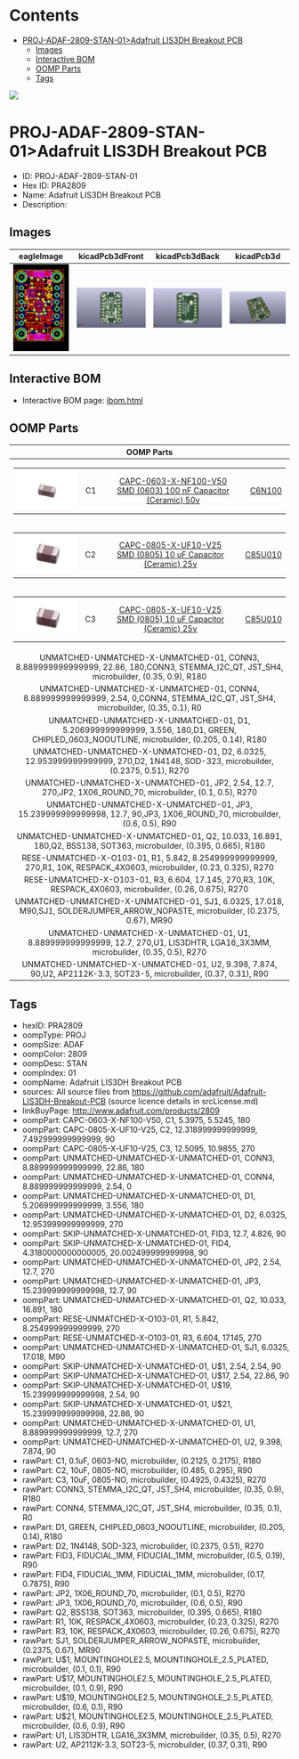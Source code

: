 



Contents
========

* [PROJ-ADAF-2809-STAN-01>Adafruit LIS3DH Breakout PCB](#proj-adaf-2809-stan-01adafruit-lis3dh-breakout-pcb)
	* [Images](#images)
	* [Interactive BOM](#interactive-bom)
	* [OOMP Parts](#oomp-parts)
	* [Tags](#tags)
  
![][im]
# PROJ-ADAF-2809-STAN-01>Adafruit LIS3DH Breakout PCB

- ID: PROJ-ADAF-2809-STAN-01
- Hex ID: PRA2809
- Name: Adafruit LIS3DH Breakout PCB
- Description: 

## Images
  
  

|eagleImage|kicadPcb3dFront|kicadPcb3dBack|kicadPcb3d|
| :---: | :---: | :---: | :---: |
|[![eagleImage](eagleImage_140.png)](eagleImage_600.png)|[![kicadPcb3dFront](kicadPcb3dFront_140.png)](kicadPcb3dFront_600.png)|[![kicadPcb3dBack](kicadPcb3dBack_140.png)](kicadPcb3dBack_600.png)|[![kicadPcb3d](kicadPcb3d_140.png)](kicadPcb3d_600.png)|

## Interactive BOM

- Interactive BOM page: [ibom.html](kicad/bom/ibom.html)

## OOMP Parts
  

|OOMP Parts|
| :---: |
|<table><tr><td>![CAPC-0603-X-NF100-V50](https://raw.githubusercontent.com/oomlout/oomlout_OOMP_parts/main/CAPC-0603-X-NF100-V50/image_140.jpg)</td><td> C1</td><td>[CAPC-0603-X-NF100-V50<br>SMD (0603) 100 nF Capacitor (Ceramic) 50v](https://github.com/oomlout/oomlout_OOMP_parts/tree/main/CAPC-0603-X-NF100-V50/)</td><td>[C6N100](https://github.com/oomlout/oomlout_OOMP_parts/tree/main/CAPC-0603-X-NF100-V50/)</td></tr></table>|
|<table><tr><td>![CAPC-0805-X-UF10-V25](https://raw.githubusercontent.com/oomlout/oomlout_OOMP_parts/main/CAPC-0805-X-UF10-V25/image_140.jpg)</td><td> C2</td><td>[CAPC-0805-X-UF10-V25<br>SMD (0805) 10 uF Capacitor (Ceramic) 25v](https://github.com/oomlout/oomlout_OOMP_parts/tree/main/CAPC-0805-X-UF10-V25/)</td><td>[C85U010](https://github.com/oomlout/oomlout_OOMP_parts/tree/main/CAPC-0805-X-UF10-V25/)</td></tr></table>|
|<table><tr><td>![CAPC-0805-X-UF10-V25](https://raw.githubusercontent.com/oomlout/oomlout_OOMP_parts/main/CAPC-0805-X-UF10-V25/image_140.jpg)</td><td> C3</td><td>[CAPC-0805-X-UF10-V25<br>SMD (0805) 10 uF Capacitor (Ceramic) 25v](https://github.com/oomlout/oomlout_OOMP_parts/tree/main/CAPC-0805-X-UF10-V25/)</td><td>[C85U010](https://github.com/oomlout/oomlout_OOMP_parts/tree/main/CAPC-0805-X-UF10-V25/)</td></tr></table>|
|UNMATCHED-UNMATCHED-X-UNMATCHED-01, CONN3, 8.889999999999999, 22.86, 180,CONN3, STEMMA_I2C_QT, JST_SH4, microbuilder, (0.35, 0.9), R180|
|UNMATCHED-UNMATCHED-X-UNMATCHED-01, CONN4, 8.889999999999999, 2.54, 0,CONN4, STEMMA_I2C_QT, JST_SH4, microbuilder, (0.35, 0.1), R0|
|UNMATCHED-UNMATCHED-X-UNMATCHED-01, D1, 5.206999999999999, 3.556, 180,D1, GREEN, CHIPLED_0603_NOOUTLINE, microbuilder, (0.205, 0.14), R180|
|UNMATCHED-UNMATCHED-X-UNMATCHED-01, D2, 6.0325, 12.953999999999999, 270,D2, 1N4148, SOD-323, microbuilder, (0.2375, 0.51), R270|
|UNMATCHED-UNMATCHED-X-UNMATCHED-01, JP2, 2.54, 12.7, 270,JP2, 1X06_ROUND_70, microbuilder, (0.1, 0.5), R270|
|UNMATCHED-UNMATCHED-X-UNMATCHED-01, JP3, 15.239999999999998, 12.7, 90,JP3, 1X06_ROUND_70, microbuilder, (0.6, 0.5), R90|
|UNMATCHED-UNMATCHED-X-UNMATCHED-01, Q2, 10.033, 16.891, 180,Q2, BSS138, SOT363, microbuilder, (0.395, 0.665), R180|
|RESE-UNMATCHED-X-O103-01, R1, 5.842, 8.254999999999999, 270,R1, 10K, RESPACK_4X0603, microbuilder, (0.23, 0.325), R270|
|RESE-UNMATCHED-X-O103-01, R3, 6.604, 17.145, 270,R3, 10K, RESPACK_4X0603, microbuilder, (0.26, 0.675), R270|
|UNMATCHED-UNMATCHED-X-UNMATCHED-01, SJ1, 6.0325, 17.018, M90,SJ1, SOLDERJUMPER_ARROW_NOPASTE, microbuilder, (0.2375, 0.67), MR90|
|UNMATCHED-UNMATCHED-X-UNMATCHED-01, U1, 8.889999999999999, 12.7, 270,U1, LIS3DHTR, LGA16_3X3MM, microbuilder, (0.35, 0.5), R270|
|UNMATCHED-UNMATCHED-X-UNMATCHED-01, U2, 9.398, 7.874, 90,U2, AP2112K-3.3, SOT23-5, microbuilder, (0.37, 0.31), R90|

## Tags

- hexID: PRA2809
- oompType: PROJ
- oompSize: ADAF
- oompColor: 2809
- oompDesc: STAN
- oompIndex: 01
- oompName: Adafruit LIS3DH Breakout PCB
- sources: All source files from https://github.com/adafruit/Adafruit-LIS3DH-Breakout-PCB (source licence details in srcLicense.md)
- linkBuyPage: http://www.adafruit.com/products/2809
- oompPart: CAPC-0603-X-NF100-V50, C1, 5.3975, 5.5245, 180
- oompPart: CAPC-0805-X-UF10-V25, C2, 12.318999999999999, 7.492999999999999, 90
- oompPart: CAPC-0805-X-UF10-V25, C3, 12.5095, 10.9855, 270
- oompPart: UNMATCHED-UNMATCHED-X-UNMATCHED-01, CONN3, 8.889999999999999, 22.86, 180
- oompPart: UNMATCHED-UNMATCHED-X-UNMATCHED-01, CONN4, 8.889999999999999, 2.54, 0
- oompPart: UNMATCHED-UNMATCHED-X-UNMATCHED-01, D1, 5.206999999999999, 3.556, 180
- oompPart: UNMATCHED-UNMATCHED-X-UNMATCHED-01, D2, 6.0325, 12.953999999999999, 270
- oompPart: SKIP-UNMATCHED-X-UNMATCHED-01, FID3, 12.7, 4.826, 90
- oompPart: SKIP-UNMATCHED-X-UNMATCHED-01, FID4, 4.3180000000000005, 20.002499999999998, 90
- oompPart: UNMATCHED-UNMATCHED-X-UNMATCHED-01, JP2, 2.54, 12.7, 270
- oompPart: UNMATCHED-UNMATCHED-X-UNMATCHED-01, JP3, 15.239999999999998, 12.7, 90
- oompPart: UNMATCHED-UNMATCHED-X-UNMATCHED-01, Q2, 10.033, 16.891, 180
- oompPart: RESE-UNMATCHED-X-O103-01, R1, 5.842, 8.254999999999999, 270
- oompPart: RESE-UNMATCHED-X-O103-01, R3, 6.604, 17.145, 270
- oompPart: UNMATCHED-UNMATCHED-X-UNMATCHED-01, SJ1, 6.0325, 17.018, M90
- oompPart: SKIP-UNMATCHED-X-UNMATCHED-01, U$1, 2.54, 2.54, 90
- oompPart: SKIP-UNMATCHED-X-UNMATCHED-01, U$17, 2.54, 22.86, 90
- oompPart: SKIP-UNMATCHED-X-UNMATCHED-01, U$19, 15.239999999999998, 2.54, 90
- oompPart: SKIP-UNMATCHED-X-UNMATCHED-01, U$21, 15.239999999999998, 22.86, 90
- oompPart: UNMATCHED-UNMATCHED-X-UNMATCHED-01, U1, 8.889999999999999, 12.7, 270
- oompPart: UNMATCHED-UNMATCHED-X-UNMATCHED-01, U2, 9.398, 7.874, 90
- rawPart: C1, 0.1uF, 0603-NO, microbuilder, (0.2125, 0.2175), R180
- rawPart: C2, 10uF, 0805-NO, microbuilder, (0.485, 0.295), R90
- rawPart: C3, 10uF, 0805-NO, microbuilder, (0.4925, 0.4325), R270
- rawPart: CONN3, STEMMA_I2C_QT, JST_SH4, microbuilder, (0.35, 0.9), R180
- rawPart: CONN4, STEMMA_I2C_QT, JST_SH4, microbuilder, (0.35, 0.1), R0
- rawPart: D1, GREEN, CHIPLED_0603_NOOUTLINE, microbuilder, (0.205, 0.14), R180
- rawPart: D2, 1N4148, SOD-323, microbuilder, (0.2375, 0.51), R270
- rawPart: FID3, FIDUCIAL_1MM, FIDUCIAL_1MM, microbuilder, (0.5, 0.19), R90
- rawPart: FID4, FIDUCIAL_1MM, FIDUCIAL_1MM, microbuilder, (0.17, 0.7875), R90
- rawPart: JP2, 1X06_ROUND_70, microbuilder, (0.1, 0.5), R270
- rawPart: JP3, 1X06_ROUND_70, microbuilder, (0.6, 0.5), R90
- rawPart: Q2, BSS138, SOT363, microbuilder, (0.395, 0.665), R180
- rawPart: R1, 10K, RESPACK_4X0603, microbuilder, (0.23, 0.325), R270
- rawPart: R3, 10K, RESPACK_4X0603, microbuilder, (0.26, 0.675), R270
- rawPart: SJ1, SOLDERJUMPER_ARROW_NOPASTE, microbuilder, (0.2375, 0.67), MR90
- rawPart: U$1, MOUNTINGHOLE2.5, MOUNTINGHOLE_2.5_PLATED, microbuilder, (0.1, 0.1), R90
- rawPart: U$17, MOUNTINGHOLE2.5, MOUNTINGHOLE_2.5_PLATED, microbuilder, (0.1, 0.9), R90
- rawPart: U$19, MOUNTINGHOLE2.5, MOUNTINGHOLE_2.5_PLATED, microbuilder, (0.6, 0.1), R90
- rawPart: U$21, MOUNTINGHOLE2.5, MOUNTINGHOLE_2.5_PLATED, microbuilder, (0.6, 0.9), R90
- rawPart: U1, LIS3DHTR, LGA16_3X3MM, microbuilder, (0.35, 0.5), R270
- rawPart: U2, AP2112K-3.3, SOT23-5, microbuilder, (0.37, 0.31), R90



[im]: kicadPcb3d_450.png
